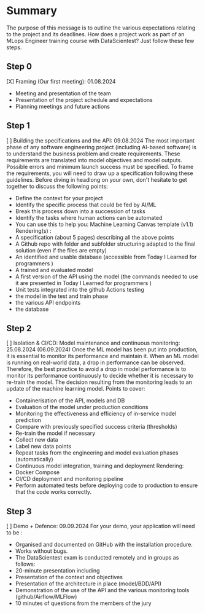 # Summary
The purpose of this message is to outline the various expectations relating to the project and its deadlines. How does a project work as part of an MLops Engineer training course with DataScientest?
Just follow these few steps.

## Step 0
[X] Framing (Our first meeting): 01.08.2024
- Meeting and presentation of the team
- Presentation of the project schedule and expectations
- Planning meetings and future actions

## Step 1
[ ] Building the specifications and the API: 09.08.2024
The most important phase of any software engineering project (including AI-based software) is to understand the business problem and create requirements. These requirements are translated into model objectives and model outputs. Possible errors and minimum launch success must be specified. To frame the requirements, you will need to draw up a specification following these guidelines.
Before diving in headlong on your own, don't hesitate to get together to discuss the following points:
- Define the context for your project
- Identify the specific process that could be fed by AI/ML
- Break this process down into a succession of tasks
- Identify the tasks where human actions can be automated
- You can use this to help you: Machine Learning Canvas template (v1.1)
Rendering(s) :
- A specification (about 5 pages) describing all the above points
- A Github repo with folder and subfolder structuring adapted to the final solution (even if the files are empty)
- An identified and usable database (accessible from Today I Learned for programmers )
- A trained and evaluated model
- A first version of the API using the model (the commands needed to use it are presented in Today I Learned for programmers )
- Unit tests integrated into the github Actions testing
- the model in the test and train phase
- the various API endpoints
- the database

## Step 2
[ ] Isolation & CI/CD: Model maintenance and continuous monitoring: 25.08.2024 (06.09.2024)
Once the ML model has been put into production, it is essential to monitor its performance and maintain it. When an ML model is running on real-world data, a drop in performance can be observed. Therefore, the best practice to avoid a drop in model performance is to monitor its performance continuously to decide whether it is necessary to re-train the model. The decision resulting from the monitoring leads to an update of the machine learning model.
Points to cover:
- Containerisation of the API, models and DB
- Evaluation of the model under production conditions
- Monitoring the effectiveness and efficiency of in-service model prediction
- Compare with previously specified success criteria (thresholds)
- Re-train the model if necessary
- Collect new data
- Label new data points
- Repeat tasks from the engineering and model evaluation phases (automatically)
- Continuous model integration, training and deployment
Rendering:
- Docker Compose
- CI/CD deployment and monitoring pipeline
- Perform automated tests before deploying code to production to ensure that the code works correctly.

## Step 3
[ ] Demo + Defence: 09.09.2024
For your demo, your application will need to be :
- Organised and documented on GitHub with the installation procedure.
- Works without bugs.
- The DataScientest exam is conducted remotely and in groups as follows:
- 20-minute presentation including
- Presentation of the context and objectives
- Presentation of the architecture in place (model/BDD/API)
- Demonstration of the use of the API and the various monitoring tools (github/Airflow/MLFlow)
- 10 minutes of questions from the members of the jury
